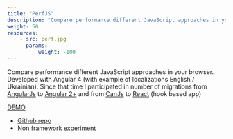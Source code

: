 ```yaml
---
title: "PerfJS"
description: "Compare performance different JavaScript approaches in your browser."
weight: 50
resources:
    - src: perf.jpg
      params:
          weight: -100
---
```


Compare performance different JavaScript approaches in your browser.
Developed with Angular 4 (with example of localizations English / Ukrainian).
Since that time I participated in number of migrations from [AngularJs](https://angularjs.org) to [Angular 2+](https://angular.io)
and from [CanJs](https://v3.canjs.com) to [React](https://reactjs.org) (hook based app)

[DEMO](//perfjs.pencroff.com)

* [Github repo](//github.com/Pencroff/PerfJS)
* [Non framework experiment](//github.com/Pencroff/PerfJS/tree/master/origin)


